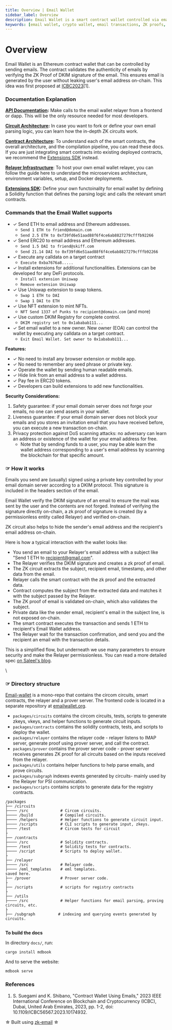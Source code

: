 ```yaml
---
title: Overview | Email Wallet
sidebar_label: Overview
description: Email Wallet is a smart contract wallet controlled via email, using ZK proofs to verify DKIM signatures while preserving privacy. Send ETH, ERC20 tokens, and NFTs using simple email commands.
keywords: [email wallet, crypto wallet, email transactions, ZK proofs, DKIM verification, smart contract wallet, web3 email, blockchain privacy, crypto commands, DeFi integration]
---
```


# Overview

Email Wallet is an Ethereum contract wallet that can be controlled by sending emails. The contract validates the authenticity of emails by verifying the ZK Proof of DKIM signature of the email. This ensures email is generated by the user without leaking user's email address on-chain. This idea was first proposed at [ICBC2023](https://speakerdeck.com/sorasuegami/icbc2023-contract-wallet-using-emails)\[1].

### Documentation Explanation

[**API Documentation**](api-documentation.md)**:** Make calls to the email wallet relayer from a frontend or dapp. This will be the only resource needed for most developers.

[**Circuit Architecture**](circuit-architecture.md)**:** In case you want to fork or define your own email parsing logic, you can learn how the in-depth ZK circuits work.

[**Contract Architecture**](contract-architecture.md)**:** To understand each of the smart contracts, the overall architecture, and the compilation pipeline, you can read these docs. If you are just integrating smart contracts into existing deployed contracts, we recommend the [Extensions SDK](email-wallet-extensions-sdk.md) instead.&#x20;

[**Relayer Infrastructure**](relayer-infrastructure/overview.md): To host your own email wallet relayer, you can follow the guide here to understand the microservices architecture, environment variables, setup, and Docker deployments.

[**Extensions SDK**](email-wallet-extensions-sdk.md)**:** Define your own functoinality for email wallet by defining a Solidity function that defines the parsing logic and calls the relevant smart contracts.


### **Commands that the Email Wallet supports**

* ✓ Send ETH to email address and Ethereum addresses.
  * `Send 1 ETH to friend@domain.com`
  * `Send 2.5 ETH to 0xf39fd6e51aad88f6f4ce6ab8827279cfffb92266`
* ✓ Send ERC20 to email address and Ethereum addresses.
  * `Send 1.5 DAI to friend@skiff.com`
  * `Send 21.14 DAI to 0xf39fd6e51aad88f6f4ce6ab8827279cfffb92266`
* ✓ Execute any calldata on a target contract
  * `Execute 0xba7676a8.....`
* ✓ Install extensions for additional functionalities. Extensions can be developed for any DeFi protocols.
  * `Install extension Uniswap`
  * `Remove extension Uniswap`
* ✓ Use Uniswap extension to swap tokens.
  * `Swap 1 ETH to DAI`
  * `Swap 1 DAI to ETH`
* ✓ Use NFT extension to mint NFTs.
  * `NFT Send 1337 of Punks to recipient@domain.com` (and more)
* ✓ Use custom DKIM Registry for complete control.
  * `DKIM registry set to 0x1ababab111...`
* ✓ Set email wallet to a new owner. New owner (EOA) can control the wallet by executing any calldata on a target contract.
  * `Exit Email Wallet. Set owner to 0x1ababab111...`

**Features:**

* ✓ No need to install any browser extension or mobile app.
* ✓ No need to remember any seed phrase or private key.
* ✓ Operate the wallet by sending human readable emails.
* ✓ Hide link from an email address to a wallet address.
* ✓ Pay fee in ERC20 tokens.
* ✓ Developers can build extensions to add new functionalities.

**Security Considerations:**

1. Safety guarantee: if your email domain server does not forge your emails, no one can send assets in your wallet.
2. Liveness guarantee: if your email domain server does not block your emails and you stores an invitation email that you have received before, you can execute a new transaction on-chain.
3. Privacy protection against DoS scanning attacks: no adversary can learn an address or existence of the wallet for your email address for free.
   * Note that by sending funds to a user, you may be able learn the wallet address corresponding to a user's email address by scanning the blockchain for that specific amount.

### ☞ How it works

Emails you send are (usually) signed using a private key controlled by your email domain server according to a DKIM protocol. This signature is included in the headers section of the email.

Email Wallet verify the DKIM signature of an email to ensure the mail was sent by the user and the contents are not forged. Instead of verifying the signature directly on-chain, a zk proof of signature is created (by a permissionless entity called Relayer) and verified on-chain.

ZK circuit also helps to hide the sender's email address and the recipient's email address on-chain.

Here is how a typical interaction with the wallet looks like:

* You send an email to your Relayer's email address with a subject like "Send 1 ETH to recipient@gmail.com".
* The Relayer verifies the DKIM signature and creates a zk proof of email.
* The ZK circuit extracts the subject, recipient email, timestamp, and other data from the email.
* Relayer calls the smart contract with the zk proof and the extracted data.
* Contract computes the subject from the extracted data and matches it with the subject passed by the Relayer.
* The ZK proof of email is validated on-chain, which also validates the subject.
* Private data like the sender email, recipient's email in the subject line, is not exposed on-chain.
* The smart contract executes the transaction and sends 1 ETH to recipient's Email Wallet address.
* The Relayer wait for the transaction confirmation, and send you and the recipient an email with the transaction details.

This is a simplified flow, but underneath we use many parameters to ensure security and make the Relayer permissionless. You can read a more detailed spec [on Saleel's blog](https://saleel.xyz/blog/email-wallet/).

\


### ☞ Directory structure


[Email-wallet](https://github.com/zkemail/email-wallet) is a mono-repo that contains the circom circuits, smart contracts, the relayer and a prover server. The frontend code is located in a separate repository at [emailwallet.org](https://github.com/zkemail/emailwallet.org).

* `packages/circuits` contains the circom circuits, tests, scripts to generate zkeys, vkeys, and helper functions to generate circuit inputs.
* `packages/contracts` contains the solidity contracts, tests, and scripts to deploy the wallet.
* `packages/relayer` contains the relayer code - relayer listens to IMAP server, generate proof using prover server, and call the contract.
* `packages/prover` contains the prover server code - prover server receives generates ZK proof for all circuits based on the inputs received from the relayer.
* `packages/utils` contains helper functions to help parse emails, and prove circuits.
* `packages/subgraph` indexes events generated by circuits- mainly used by the Relayer for PSI communication.
* `packages/scripts` contains scripts to generate data for the registry contracts.

```
/packages
├── /circuits
├──── /src              # Circom circuits.
├──── /build            # Compiled circuits.
├──── /helpers          # Helper functions to generate circuit input.
├──── /scripts          # CLI scripts to generate input, zkeys.
├──── /test             # Circom tests for circuit
├
├── /contracts
├──── /src              # Solidity contracts.
├──── /test             # Solidity tests for contracts.
├──── /script           # Scripts to deploy wallet.
├
├── /relayer
├──── /src              # Relayer code.
├──── /eml_templates    # eml templates.
saved here.
├── /prover             # Prover server code.
├
├── /scripts            # scripts for registry contracts
├
├── /utils
├──── /src              # Helper functions for email parsing, proving circuits, etc.
├
├── /subgraph          # indexing and querying events generated by circuits.


```

**To build the docs**

In directory `docs/`, run:

```
cargo install mdbook
```

And to serve the website:

```sh
mdbook serve
```

### References

1. S. Suegami and K. Shibano, "Contract Wallet Using Emails," 2023 IEEE International Conference on Blockchain and Cryptocurrency (ICBC), Dubai, United Arab Emirates, 2023, pp. 1-2, doi: 10.1109/ICBC56567.2023.10174932.


☆ Built using [zk-email](https://github.com/zkemail/zk-email-verify) ☆

